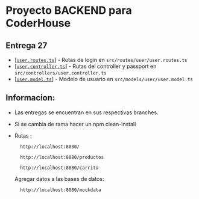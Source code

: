 # Proyecto BACKEND para CoderHouse

## Entrega 27
* \[[`user.routes.ts`][1]] - Rutas de login en `src/routes/user/user.routes.ts`
* \[[`user.controller.ts`][2]] - Rutas del controller y passport en `src/controllers/user.controller.ts`
* \[[`user.model.ts`][3]] - Modelo de usuario en `src/models/user/user.model.ts`

[1]: ./src/routes/user/user.router.ts
[2]: ./src/controllers/user.controller.ts
[3]: ./src/models/user/user.model.ts

## Informacion:
* Las entregas se encuentran en sus respectivas branches.
* Si se cambia de rama hacer un npm clean-install
* Rutas :

        http://localhost:8080/

        http://localhost:8080/productos

        http://localhost:8080/carrito

    Agregar datos a las bases de datos:

        http://localhost:8080/mockdata

